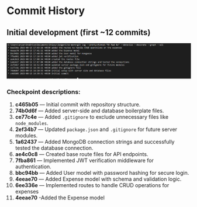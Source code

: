 # Commit History

 



## Initial development (first ~12 commits)
![Commit log](commits-initial.png)

  
### Checkpoint descriptions:
1. **c465b05** — Initial commit with repository structure.  
2. **74b0d6f** — Added server-side and database boilerplate files.  
3. **ce77c4e** — Added `.gitignore` to exclude unnecessary files like `node_modules`.  
4. **2ef34b7** — Updated `package.json` and `.gitignore` for future server modules.  
5. **1a62437** — Added MongoDB connection strings and successfully tested the database connection.  
6. **ae4c0c8** — Created base route files for API endpoints.  
7. **7fba861** — Implemented JWT verification middleware for authentication.  
8. **bbc94bb** — Added User model with password hashing for secure login.  
9. **4eeae70** — Added Expense model with schema and validation logic.  
10. **6ee336e** — Implemented routes to handle CRUD operations for expenses
11. **4eeae70** -Added the Expense model



